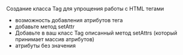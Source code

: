 Создание класса Tag для упрощения работы с HTML тегами
- возможность добавления атрибутов тега
- добавьте метод setAttr
- Добавьте в ваш класс Tag описанный метод setAttrs (который принимает массив атрибутов)
- атрибуты без значения
